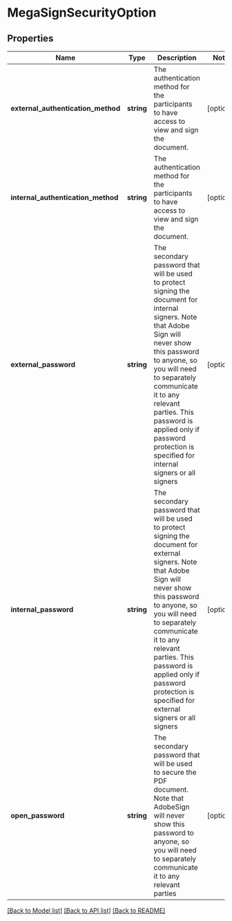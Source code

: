 # MegaSignSecurityOption

## Properties
Name | Type | Description | Notes
------------ | ------------- | ------------- | -------------
**external_authentication_method** | **string** | The authentication method for the participants to have access to view and sign the document. | [optional] 
**internal_authentication_method** | **string** | The authentication method for the participants to have access to view and sign the document. | [optional] 
**external_password** | **string** | The secondary password that will be used to protect signing the document for internal signers. Note that Adobe Sign will never show this password to anyone, so you will need to separately communicate it to any relevant parties. This password is applied only if password protection is specified for internal signers or all signers | [optional] 
**internal_password** | **string** | The secondary password that will be used to protect signing the document for external signers. Note that Adobe Sign will never show this password to anyone, so you will need to separately communicate it to any relevant parties. This password is applied only if password protection is specified for external signers or all signers | [optional] 
**open_password** | **string** | The secondary password that will be used to secure the PDF document. Note that AdobeSign will never show this password to anyone, so you will need to separately communicate it to any relevant parties | [optional] 

[[Back to Model list]](../README.md#documentation-for-models) [[Back to API list]](../README.md#documentation-for-api-endpoints) [[Back to README]](../README.md)


